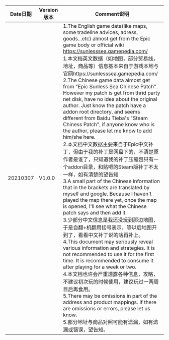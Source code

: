 | Date日期 | Version版本 | Comment说明                                                  |
| -------- | ----------- | ------------------------------------------------------------ |
| 20210307 | V1.0.0      | 1.The English game data(like maps, some tradeline advices, adress, goods...etc) almost get from the Epic game body or official wiki https://sunlesssea.gamepedia.com/<br />1.本文档英文数据（如地图，部分贸易线，地址，商品等）信息基本来自于游戏本地与官网https://sunlesssea.gamepedia.com/      <br />2.The Chinese game data almost get from "Epic Sunless Sea Chinese Patch". However my patch is get from thrid party net disk,  have no idea about the original author. Just know the patch have a addon root directory, and seems different from Baidu Tieba's "Steam Chiness Patch", if anyone know who is the author, please let me know to add him/she here.<br />2.本文档中文数据主要来自于Epic中文补丁，但由于我的补丁是网盘下的，不清楚原作者是谁了，只知道我的补丁压缩包只有一个addon目录，和贴吧的Steam版补丁不太一样，如有清楚的望告知     <br />3.A small part of the Chinese information that in the brackets are translated by myself and google. Because I haven't played the map there yet, once the map is opened, I'll see what the Chinese patch says and then add it.<br />3.少部分中文信息是我还没玩到那边地图，于是自翻+机翻用括号表示，等以后地图开到了，看看中文补丁说的啥再补上。     <br />4.This document may seriously reveal various information and strategies. It is not recommended to use it for the first time. It is recommended to consume it after playing for a week or two.<br />4.本文档也许会严重透露各种信息，攻略，不建议初次玩的时候使用，建议玩过一两周目后再食用。     <br />5.There may be omissions in part of the address and product mappings. If there are omissions or errors, please let us know.<br />5.部分地址与商品对照可能有遗漏，如有遗漏或错误，望告知。 |